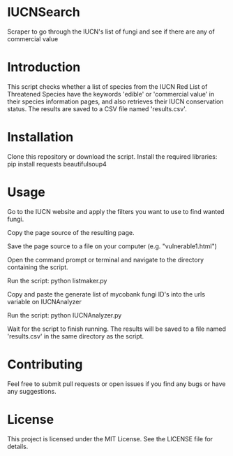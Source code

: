 # IUCNSearch
Scraper to go through the IUCN's list of fungi and see if there are any of commercial value

# Introduction
This script checks whether a list of species from the IUCN Red List of Threatened Species have the keywords 'edible' or 'commercial value' in their species information pages, and also retrieves their IUCN conservation status. The results are saved to a CSV file named 'results.csv'.

# Installation
Clone this repository or download the script.
Install the required libraries: pip install requests beautifulsoup4

# Usage
Go to the IUCN website and apply the filters you want to use to find wanted fungi.

Copy the page source of the resulting page.

Save the page source to a file on your computer (e.g. "vulnerable1.html")

Open the command prompt or terminal and navigate to the directory containing the script.

Run the script: python listmaker.py

Copy and paste the generate list of mycobank fungi ID's into the urls variable on IUCNAnalyzer

Run the script: python IUCNAnalyzer.py

Wait for the script to finish running. The results will be saved to a file named 'results.csv' in the same directory as the script.

# Contributing
Feel free to submit pull requests or open issues if you find any bugs or have any suggestions.

# License
This project is licensed under the MIT License. See the LICENSE file for details.
